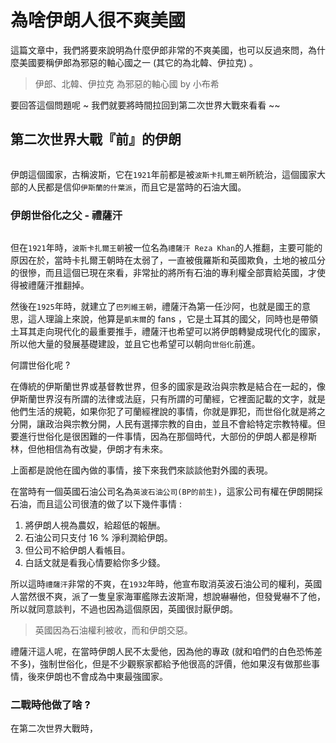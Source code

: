 # 為啥伊朗人很不爽美國

這篇文章中，我們將要來說明為什麼伊郎非常的不爽美國，也可以反過來問，為什麼美國要稱伊郎為邪惡的軸心國之一 (其它的為北韓、伊拉克) 。

> 伊郎、北韓、伊拉克 為邪惡的軸心國  by 小布希

要回答這個問題呢 ~ 我們就要將時間拉回到第二次世界大戰來看看 ~~

## 第二次世界大戰『前』的伊朗

![]()


伊朗這個國家，古稱波斯，它在`1921`年前都是被`波斯卡扎爾王朝`所統治，這個國家大部的人民都是信仰`伊斯蘭的什葉派`，而且它是當時的石油大國。

### 伊朗世俗化之父 - 禮薩汗

![]()

但在`1921`年時，`波斯卡扎爾王朝`被一位名為`禮薩汗 Reza Khan`的人推翻，主要可能的原因在於，當時卡扎爾王朝時在太弱了，一直被俄羅斯和英國欺負，土地的被瓜分的很慘，而且這個已現在來看，非常扯的將所有石油的專利權全部賣給英國，才使得被禮薩汗推翻掉。

然後在`1925`年時，就建立了`巴列維王朝`，禮薩汗為第一任沙阿，也就是國王的意思，這人理論上來說，他算是`凱末爾`的 fans ，它是土耳其的國父，同時也是帶領土耳其走向現代化的最重要推手，禮薩汗也希望可以將伊朗轉變成現代化的國家，所以他大量的發展基礎建設，並且它也希望可以朝向`世俗化`前進。

何謂世俗化呢 ? 

在傳統的伊斯蘭世界或基督教世界，但多的國家是政治與宗教是結合在一起的，像伊斯蘭世界沒有所謂的法律或法庭，只有所謂的可蘭經，它裡面記載的文字，就是他們生活的規範，如果你犯了可蘭經裡說的事情，你就是罪犯，而世俗化就是將之分開，讓政治與宗教分開，人民有選擇宗教的自由，並且不會給特定宗教特權。但要進行世俗化是很困難的一件事情，因為在那個時代，大部份的伊朗人都是穆斯林，但他相信為有改變，伊朗才有未來。

上面都是說他在國內做的事情，接下來我們來談談他對外國的表現。

在當時有一個英國石油公司名為`英波石油公司(BP的前生)`，這家公司有權在伊朗開採石油，而且這公司很渣的做了以下幾件事情 : 

1. 將伊朗人視為農奴，給超低的報酬。
2. 石油公司只支付 16 % 淨利潤給伊朗。
3. 但公司不給伊朗人看帳目。
4. 白話文就是看我心情要給你多少錢。

所以這時`禮薩汗`非常的不爽，在`1932`年時，他宣布取消英波石油公司的權利，英國人當然很不爽，派了一隻皇家海軍艦隊去波斯灣，想說嚇嚇他，但發覺嚇不了他，所以就同意談判，不過也因為這個原因，英國很討厭伊朗。

> 英國因為石油權利被收，而和伊朗交惡。

禮薩汗這人呢，在當時伊朗人民不太愛他，因為他的專政 (就和咱們的白色恐怖差不多)，強制世俗化，但是不少觀察家都給予他很高的評價，他如果沒有做那些事情，後來伊朗也不會成為中東最強國家。

### 二戰時他做了啥 ?

在第二次世界大戰時，


